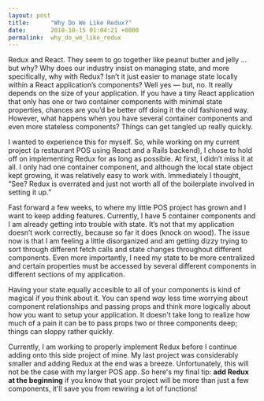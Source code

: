 ```yaml
---
layout: post
title:      "Why Do We Like Redux?"
date:       2018-10-15 01:04:21 +0000
permalink:  why_do_we_like_redux
---
```



Redux and React. They seem to go together like peanut butter and jelly … but why? Why does our industry insist on managing state, and more specifically, why with Redux? Isn’t it just easier to manage state locally within a React application’s components? Well yes — but, no. It really depends on the size of your application. If you have a tiny React application that only has one or two container components with minimal state properties, chances are you’d be better off doing it the old fashioned way. However, what happens when you have several container components and even more stateless components? Things can get tangled up really quickly.

I wanted to experience this for myself. So, while working on my current project (a restaurant POS using React and a Rails backend), I chose to hold off on implementing Redux for as long as possible. At first, I didn’t miss it at all. I only had one container component, and although the local state object kept growing, it was relatively easy to work with. Immediately I thought, “See? Redux is overrated and just not worth all of the boilerplate involved in setting it up.” 

Fast forward a few weeks, to where my little POS project has grown and I want to keep adding features. Currently, I have 5 container components and I am already getting into trouble with state. It’s not that my application doesn’t work correctly, because so far it does (knock on wood). The issue now is that I am feeling a little disorganized and am getting dizzy trying to sort through different fetch calls and state changes throughout different components. Even more importantly, I need my state to be more centralized and certain properties must be accessed by several different components in different sections of my application.

Having your state equally accesible to all of your components is kind of magical if you think about it. You can spend *way* less time worrying about component relationships and passing props and think more logically about how you want to setup your application. It doesn't take long to realize how much of a pain it can be to pass props two or three components deep; things can sloppy rather quickly.

Currently, I am working to properly implement Redux before I continue adding onto this side project of mine. My last project was considerably smaller and adding Redux at the end was a breeze. Unfortunately, this will not be the case with my larger POS app. So here's my final tip: **add Redux at the beginning** if you know that your project will be more than just a few components, it'll save you from rewiring a lot of functions! 
